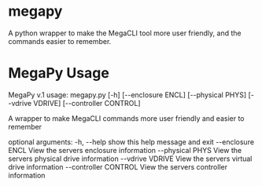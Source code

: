 # megapy
A python wrapper to make the MegaCLI tool more user friendly, and the commands easier to remember.

# MegaPy Usage


MegaPy v.1
usage: megapy.py [-h] [--enclosure ENCL] [--physical PHYS] [--vdrive VDRIVE]
                 [--controller CONTROL]

A wrapper to make MegaCLI commands more user friendly and easier to remember

optional arguments:
  -h, --help            show this help message and exit
  --enclosure ENCL      View the servers enclosure information
  --physical PHYS       View the servers physical drive information
  --vdrive VDRIVE       View the servers virtual drive information
  --controller CONTROL  View the servers controller information
